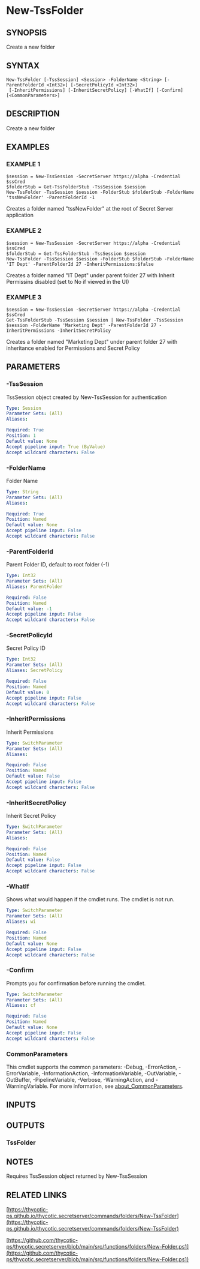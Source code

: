 # New-TssFolder

## SYNOPSIS
Create a new folder

## SYNTAX

```
New-TssFolder [-TssSession] <Session> -FolderName <String> [-ParentFolderId <Int32>] [-SecretPolicyId <Int32>]
 [-InheritPermissions] [-InheritSecretPolicy] [-WhatIf] [-Confirm] [<CommonParameters>]
```

## DESCRIPTION
Create a new folder

## EXAMPLES

### EXAMPLE 1
```
$session = New-TssSession -SecretServer https://alpha -Credential $ssCred
$folderStub = Get-TssFolderStub -TssSession $session
New-TssFolder -TssSession $session -FolderStub $folderStub -FolderName 'tssNewFolder' -ParentFolderId -1
```

Creates a folder named "tssNewFolder" at the root of Secret Server application

### EXAMPLE 2
```
$session = New-TssSession -SecretServer https://alpha -Credential $ssCred
$folderStub = Get-TssFolderStub -TssSession $session
New-TssFolder -TssSession $session -FolderStub $folderStub -FolderName 'IT Dept' -ParentFolderId 27 -InheritPermissions:$false
```

Creates a folder named "IT Dept" under parent folder 27 with Inherit Permissins disabled (set to No if viewed in the UI)

### EXAMPLE 3
```
$session = New-TssSession -SecretServer https://alpha -Credential $ssCred
Get-TssFolderStub -TssSession $session | New-TssFolder -TssSession $session -FolderName 'Marketing Dept' -ParentFolderId 27 -InheritPermissions -InheritSecretPolicy
```

Creates a folder named "Marketing Dept" under parent folder 27 with inheritance enabled for Permissions and Secret Policy

## PARAMETERS

### -TssSession
TssSession object created by New-TssSession for authentication

```yaml
Type: Session
Parameter Sets: (All)
Aliases:

Required: True
Position: 1
Default value: None
Accept pipeline input: True (ByValue)
Accept wildcard characters: False
```

### -FolderName
Folder Name

```yaml
Type: String
Parameter Sets: (All)
Aliases:

Required: True
Position: Named
Default value: None
Accept pipeline input: False
Accept wildcard characters: False
```

### -ParentFolderId
Parent Folder ID, default to root folder (-1)

```yaml
Type: Int32
Parameter Sets: (All)
Aliases: ParentFolder

Required: False
Position: Named
Default value: -1
Accept pipeline input: False
Accept wildcard characters: False
```

### -SecretPolicyId
Secret Policy ID

```yaml
Type: Int32
Parameter Sets: (All)
Aliases: SecretPolicy

Required: False
Position: Named
Default value: 0
Accept pipeline input: False
Accept wildcard characters: False
```

### -InheritPermissions
Inherit Permissions

```yaml
Type: SwitchParameter
Parameter Sets: (All)
Aliases:

Required: False
Position: Named
Default value: False
Accept pipeline input: False
Accept wildcard characters: False
```

### -InheritSecretPolicy
Inherit Secret Policy

```yaml
Type: SwitchParameter
Parameter Sets: (All)
Aliases:

Required: False
Position: Named
Default value: False
Accept pipeline input: False
Accept wildcard characters: False
```

### -WhatIf
Shows what would happen if the cmdlet runs.
The cmdlet is not run.

```yaml
Type: SwitchParameter
Parameter Sets: (All)
Aliases: wi

Required: False
Position: Named
Default value: None
Accept pipeline input: False
Accept wildcard characters: False
```

### -Confirm
Prompts you for confirmation before running the cmdlet.

```yaml
Type: SwitchParameter
Parameter Sets: (All)
Aliases: cf

Required: False
Position: Named
Default value: None
Accept pipeline input: False
Accept wildcard characters: False
```

### CommonParameters
This cmdlet supports the common parameters: -Debug, -ErrorAction, -ErrorVariable, -InformationAction, -InformationVariable, -OutVariable, -OutBuffer, -PipelineVariable, -Verbose, -WarningAction, and -WarningVariable. For more information, see [about_CommonParameters](http://go.microsoft.com/fwlink/?LinkID=113216).

## INPUTS

## OUTPUTS

### TssFolder
## NOTES
Requires TssSession object returned by New-TssSession

## RELATED LINKS

[https://thycotic-ps.github.io/thycotic.secretserver/commands/folders/New-TssFolder](https://thycotic-ps.github.io/thycotic.secretserver/commands/folders/New-TssFolder)

[https://github.com/thycotic-ps/thycotic.secretserver/blob/main/src/functions/folders/New-Folder.ps1](https://github.com/thycotic-ps/thycotic.secretserver/blob/main/src/functions/folders/New-Folder.ps1)

